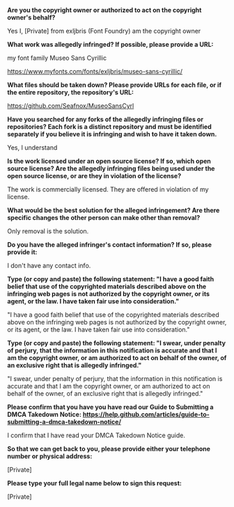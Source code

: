 __Are you the copyright owner or authorized to act on the copyright owner's behalf?__

Yes I, [Private] from exljbris (Font Foundry) am the copyright owner

__What work was allegedly infringed? If possible, please provide a URL:__

my font family Museo Sans Cyrillic

https://www.myfonts.com/fonts/exljbris/museo-sans-cyrillic/

__What files should be taken down? Please provide URLs for each file, or if the entire repository, the repository's URL:__

https://github.com/Seafnox/MuseoSansCyrl

__Have you searched for any forks of the allegedly infringing files or repositories? Each fork is a distinct repository and must be identified separately if you believe it is infringing and wish to have it taken down.__

Yes, I understand

__Is the work licensed under an open source license? If so, which open source license? Are the allegedly infringing files being used under the open source license, or are they in violation of the license?__

The work is commercially licensed. They are offered in violation of my license.

__What would be the best solution for the alleged infringement? Are there specific changes the other person can make other than removal?__

Only removal is the solution.

__Do you have the alleged infringer's contact information? If so, please provide it:__

I don't have any contact info.

__Type (or copy and paste) the following statement: "I have a good faith belief that use of the copyrighted materials described above on the infringing web pages is not authorized by the copyright owner, or its agent, or the law. I have taken fair use into consideration."__

"I have a good faith belief that use of the copyrighted materials described above on the infringing web pages is not authorized by the copyright owner, or its agent, or the law. I have taken fair use into consideration."

__Type (or copy and paste) the following statement: "I swear, under penalty of perjury, that the information in this notification is accurate and that I am the copyright owner, or am authorized to act on behalf of the owner, of an exclusive right that is allegedly infringed."__

"I swear, under penalty of perjury, that the information in this notification is accurate and that I am the copyright owner, or am authorized to act on behalf of the owner, of an exclusive right that is allegedly infringed."

__Please confirm that you have you have read our Guide to Submitting a DMCA Takedown Notice: https://help.github.com/articles/guide-to-submitting-a-dmca-takedown-notice/__

I confirm that I have read your DMCA Takedown Notice guide.

__So that we can get back to you, please provide either your telephone number or physical address:__

[Private]

__Please type your full legal name below to sign this request:__

[Private]
